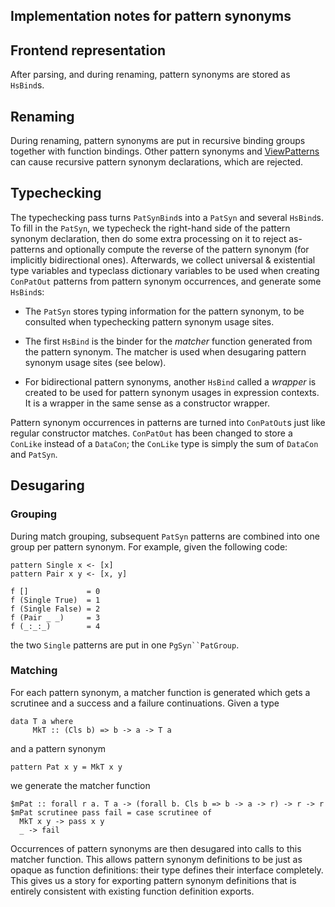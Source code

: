 ## Implementation notes for pattern synonyms

## Frontend representation


After parsing, and during renaming, pattern synonyms are stored as
`HsBind`s.

## Renaming


During renaming, pattern synonyms are put in recursive binding groups
together with function bindings. Other pattern synonyms and
[ViewPatterns](view-patterns) can cause recursive pattern synonym declarations, which
are rejected.

## Typechecking


The typechecking pass turns `PatSynBind`s into a `PatSyn` and several
`HsBind`s. To fill in the `PatSyn`, we typecheck the right-hand side
of the pattern synonym declaration, then do some extra processing on
it to reject as-patterns and optionally compute the reverse of the
pattern synonym (for implicitly bidirectional ones). Afterwards, we
collect universal & existential type variables and typeclass dictionary
variables to be used when creating `ConPatOut` patterns from pattern
synonym occurrences, and generate some `HsBind`s:

- The `PatSyn` stores typing information for the pattern synonym, to
  be consulted when typechecking pattern synonym usage sites.

- The first `HsBind` is the binder for the *matcher* function
  generated from the pattern synonym. The matcher is used when
  desugaring pattern synonym usage sites (see below).

- For bidirectional pattern synonyms, another `HsBind` called a
  *wrapper* is created to be used for pattern synonym usages in
  expression contexts. It is a wrapper in the same sense as a
  constructor wrapper.


Pattern synonym occurrences in patterns are turned into `ConPatOut`s
just like regular constructor matches. `ConPatOut` has been changed to
store a `ConLike` instead of a `DataCon`; the `ConLike` type is simply
the sum of `DataCon` and `PatSyn`.

## Desugaring

### Grouping


During match grouping, subsequent `PatSyn` patterns are combined into
one group per pattern synonym. For example, given the following code:

```wiki
pattern Single x <- [x]
pattern Pair x y <- [x, y]

f []             = 0
f (Single True)  = 1
f (Single False) = 2
f (Pair _ _)     = 3
f (_:_:_)        = 4
```


the two `Single` patterns are put in one `PgSyn``PatGroup`.

### Matching


For each pattern synonym, a matcher function is generated which gets a
scrutinee and a success and a failure continuations. Given a type

```wiki
data T a where
     MkT :: (Cls b) => b -> a -> T a
```


and a pattern synonym

```wiki
pattern Pat x y = MkT x y
```


we generate the matcher function

```wiki
$mPat :: forall r a. T a -> (forall b. Cls b => b -> a -> r) -> r -> r
$mPat scrutinee pass fail = case scrutinee of
  MkT x y -> pass x y
  _ -> fail
```


Occurrences of pattern synonyms are then desugared into calls to this
matcher function. This allows pattern synonym definitions to be just
as opaque as function definitions: their type defines their interface
completely. This gives us a story for exporting pattern synonym
definitions that is entirely consistent with existing function
definition exports.
